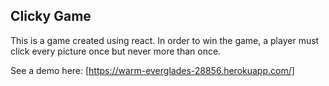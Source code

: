 ## Clicky Game

This is a game created using react. In order to win the game, a player must click every picture once but never more than once. 

See a demo here: [https://warm-everglades-28856.herokuapp.com/]
